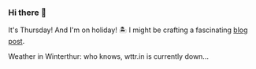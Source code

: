 ### Hi there :wave:

It's Thursday! And I'm on holiday! :desert_island: I might be crafting a fascinating [blog post](https://benjaminwuethrich.dev).

Weather in Winterthur: who knows, wttr.in is currently down...
